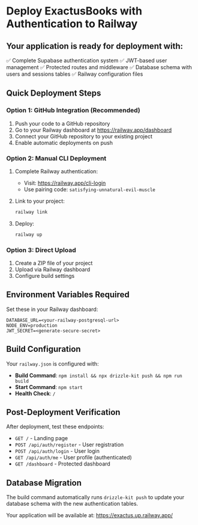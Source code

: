 # Deploy ExactusBooks with Authentication to Railway

## Your application is ready for deployment with:
✅ Complete Supabase authentication system
✅ JWT-based user management
✅ Protected routes and middleware
✅ Database schema with users and sessions tables
✅ Railway configuration files

## Quick Deployment Steps

### Option 1: GitHub Integration (Recommended)
1. Push your code to a GitHub repository
2. Go to your Railway dashboard at https://railway.app/dashboard
3. Connect your GitHub repository to your existing project
4. Enable automatic deployments on push

### Option 2: Manual CLI Deployment
1. Complete Railway authentication:
   - Visit: https://railway.app/cli-login
   - Use pairing code: `satisfying-unnatural-evil-muscle`
   
2. Link to your project:
   ```bash
   railway link
   ```

3. Deploy:
   ```bash
   railway up
   ```

### Option 3: Direct Upload
1. Create a ZIP file of your project
2. Upload via Railway dashboard
3. Configure build settings

## Environment Variables Required

Set these in your Railway dashboard:
```
DATABASE_URL=<your-railway-postgresql-url>
NODE_ENV=production
JWT_SECRET=<generate-secure-secret>
```

## Build Configuration

Your `railway.json` is configured with:
- **Build Command**: `npm install && npx drizzle-kit push && npm run build`
- **Start Command**: `npm start`
- **Health Check**: `/`

## Post-Deployment Verification

After deployment, test these endpoints:
- `GET /` - Landing page
- `POST /api/auth/register` - User registration
- `POST /api/auth/login` - User login
- `GET /api/auth/me` - User profile (authenticated)
- `GET /dashboard` - Protected dashboard

## Database Migration

The build command automatically runs `drizzle-kit push` to update your database schema with the new authentication tables.

Your application will be available at: https://exactus.up.railway.app/
